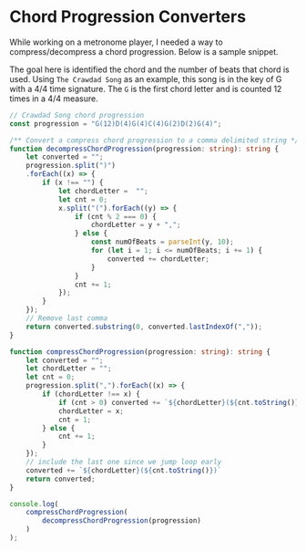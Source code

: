 # Chord Progression Converters
While working on a metronome player, I needed a way to compress/decompress a chord progression. Below is a sample snippet.

The goal here is identified the chord and the number of beats that chord is used.
Using `The Crawdad Song` as an example, this song is in the key of G with a 4/4 time signature.
The `G` is the first chord letter and is counted 12 times in a 4/4 measure.

```ts
// Crawdad Song chord progression
const progression = "G(12)D(4)G(4)C(4)G(2)D(2)G(4)";

/** Convert a compress chord progression to a comma delimited string */
function decompressChordProgression(progression: string): string {
    let converted = "";
    progression.split(")")
    .forEach((x) => {
        if (x !== "") {
            let chordLetter =  "";
            let cnt = 0;
            x.split("(").forEach((y) => {
                if (cnt % 2 === 0) {
                    chordLetter = y + ",";
                } else {
                    const numOfBeats = parseInt(y, 10);
                    for (let i = 1; i <= numOfBeats; i += 1) {
                        converted += chordLetter;
                    }
                }
                cnt += 1;
            });
        }
    });
    // Remove last comma
    return converted.substring(0, converted.lastIndexOf(","));
}

function compressChordProgression(progression: string): string {
    let converted = "";
    let chordLetter = "";
    let cnt = 0;
    progression.split(",").forEach((x) => {
        if (chordLetter !== x) {
            if (cnt > 0) converted += `${chordLetter}(${cnt.toString()})`;
            chordLetter = x;
            cnt = 1;
        } else {
            cnt += 1;
        }
    });
    // include the last one since we jump loop early
    converted += `${chordLetter}(${cnt.toString()})`
    return converted;
}

console.log(
    compressChordProgression(
        decompressChordProgression(progression)
    )
);
```
